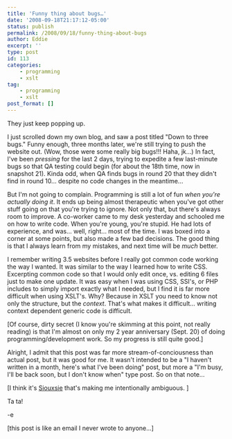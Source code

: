 ```yaml
---
title: 'Funny thing about bugs…'
date: '2008-09-18T21:17:12-05:00'
status: publish
permalink: /2008/09/18/funny-thing-about-bugs
author: Eddie
excerpt: ''
type: post
id: 113
categories:
    - programming
    - xslt
tag:
    - programming
    - xslt
post_format: []
---
```

They just keep popping up.

I just scrolled down my own blog, and saw a post titled "Down to three bugs." Funny enough, three months later, we're still trying to push the website out. (Wow, those were some really big bugs!!! Haha, jk...) In fact, I've been *pressing* for the last 2 days, trying to expedite a few last-minute bugs so that QA testing could begin (for about the 18th time, now in snapshot 21). Kinda odd, when QA finds bugs in round 20 that they didn't find in round 10... despite no code changes in the meantime...

But I'm not going to complain. Programming is still a lot of fun *when you're actually doing it*. It ends up being almost therapeutic when you've got other stuff going on that you're trying to ignore. Not only that, but there's always room to improve. A co-worker came to my desk yesterday and schooled me on how to write code. When you're young, you're stupid. He had lots of experience, and was... well, right... most of the time. I was boxed into a corner at some points, but also made a few bad decisions. The good thing is that I always learn from my mistakes, and next time will be *much* better.

I remember writing 3.5 websites before I really got common code working the way I wanted. It was similar to the way I learned how to write CSS. Excerpting common code so that I would only edit once, vs. editing 6 files just to make one update. It was easy when I was using CSS, SSI's, or PHP includes to simply import exactly what I needed, but I find it is far more difficult when using XSLT's. Why? Because in XSLT you need to know not only the structure, but the *context*. That's what makes it difficult... writing context dependent generic code is difficult.

\[Of course, dirty secret (I know you're skimming at this point, not really reading) is that I'm almost on only my 2 year anniversary (Sept. 20) of doing programming/development work. So my progress is still quite good.\]

Alright, I admit that this post was far more stream-of-conciousness than actual post, but it was good for me. It wasn't intended to be a "I haven't written in a month, here's what I've been doing" post, but more a "I'm busy, I'll be back soon, but I don't know when" type post. So on that note...

\[I think it's [Siouxsie](http://www.vamp.org/Siouxsie/Images/) that's making me intentionally ambiguous. \]

Ta ta!

-e

\[this post is like an email I never wrote to anyone...\]